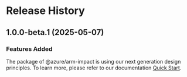 # Release History
    
## 1.0.0-beta.1 (2025-05-07)

### Features Added

The package of @azure/arm-impact is using our next generation design principles. To learn more, please refer to our documentation [Quick Start](https://aka.ms/azsdk/js/mgmt/quickstart).
